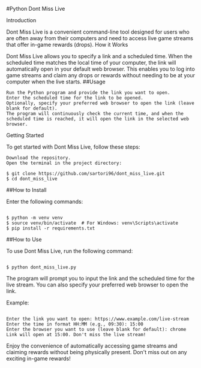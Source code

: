 #Python Dont Miss Live

Introduction

Dont Miss Live is a convenient command-line tool designed for users who are often away from their computers and need to access live game streams that offer in-game rewards (drops).
How it Works

Dont Miss Live allows you to specify a link and a scheduled time. When the scheduled time matches the local time of your computer, the link will automatically open in your default web browser. This enables you to log into game streams and claim any drops or rewards without needing to be  at your computer when the live starts.
##Usage

    Run the Python program and provide the link you want to open.
    Enter the scheduled time for the link to be opened.
    Optionally, specify your preferred web browser to open the link (leave blank for default).
    The program will continuously check the current time, and when the scheduled time is reached, it will open the link in the selected web browser.

Getting Started

To get started with Dont Miss Live, follow these steps:

    Download the repository.
    Open the terminal in the project directory:


```shell
$ git clone https://github.com/sartori96/dont_miss_live.git
$ cd dont_miss_live
```
##How to Install

Enter the following commands:

```shell

$ python -m venv venv
$ source venv/bin/activate  # For Windows: venv\Scripts\activate
$ pip install -r requirements.txt
```
##How to Use

To use Dont Miss Live, run the following command:

```shell

$ python dont_miss_live.py
```
The program will prompt you to input the link and the scheduled time for the live stream. You can also specify your preferred web browser to open the link.

Example:

```shell

Enter the link you want to open: https://www.example.com/live-stream
Enter the time in format HH:MM (e.g., 09:30): 15:00
Enter the browser you want to use (leave blank for default): chrome
Link will open at 15:00. Don't miss the live stream!
```
Enjoy the convenience of automatically accessing game streams and claiming rewards without being physically present. Don't miss out on any exciting in-game rewards!